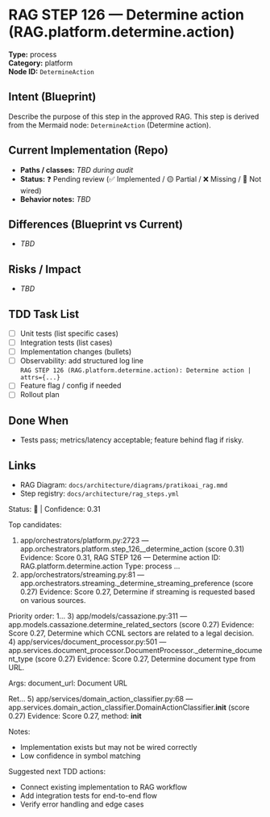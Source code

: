 # RAG STEP 126 — Determine action (RAG.platform.determine.action)

**Type:** process  
**Category:** platform  
**Node ID:** `DetermineAction`

## Intent (Blueprint)
Describe the purpose of this step in the approved RAG. This step is derived from the Mermaid node: `DetermineAction` (Determine action).

## Current Implementation (Repo)
- **Paths / classes:** _TBD during audit_
- **Status:** ❓ Pending review (✅ Implemented / 🟡 Partial / ❌ Missing / 🔌 Not wired)
- **Behavior notes:** _TBD_

## Differences (Blueprint vs Current)
- _TBD_

## Risks / Impact
- _TBD_

## TDD Task List
- [ ] Unit tests (list specific cases)
- [ ] Integration tests (list cases)
- [ ] Implementation changes (bullets)
- [ ] Observability: add structured log line  
  `RAG STEP 126 (RAG.platform.determine.action): Determine action | attrs={...}`
- [ ] Feature flag / config if needed
- [ ] Rollout plan

## Done When
- Tests pass; metrics/latency acceptable; feature behind flag if risky.

## Links
- RAG Diagram: `docs/architecture/diagrams/pratikoai_rag.mmd`
- Step registry: `docs/architecture/rag_steps.yml`


<!-- AUTO-AUDIT:BEGIN -->
Status: 🔌  |  Confidence: 0.31

Top candidates:
1) app/orchestrators/platform.py:2723 — app.orchestrators.platform.step_126__determine_action (score 0.31)
   Evidence: Score 0.31, RAG STEP 126 — Determine action
ID: RAG.platform.determine.action
Type: process ...
2) app/orchestrators/streaming.py:81 — app.orchestrators.streaming._determine_streaming_preference (score 0.27)
   Evidence: Score 0.27, Determine if streaming is requested based on various sources.

Priority order:
1...
3) app/models/cassazione.py:311 — app.models.cassazione.determine_related_sectors (score 0.27)
   Evidence: Score 0.27, Determine which CCNL sectors are related to a legal decision.
4) app/services/document_processor.py:501 — app.services.document_processor.DocumentProcessor._determine_document_type (score 0.27)
   Evidence: Score 0.27, Determine document type from URL.

Args:
    document_url: Document URL
    
Ret...
5) app/services/domain_action_classifier.py:68 — app.services.domain_action_classifier.DomainActionClassifier.__init__ (score 0.27)
   Evidence: Score 0.27, method: __init__

Notes:
- Implementation exists but may not be wired correctly
- Low confidence in symbol matching

Suggested next TDD actions:
- Connect existing implementation to RAG workflow
- Add integration tests for end-to-end flow
- Verify error handling and edge cases
<!-- AUTO-AUDIT:END -->